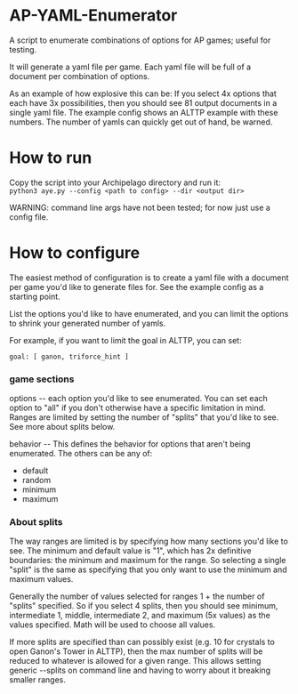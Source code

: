 # AP-YAML-Enumerator
A script to enumerate combinations of options for AP games; useful for testing.

It will generate a yaml file per game. Each yaml file will be full of a document per combination of options.

As an example of how explosive this can be:
If you select 4x options that each have 3x possibilities, then you should see 81 output documents in a single yaml file.
The example config shows an ALTTP example with these numbers. The number of yamls can quickly get out of hand, be warned.

# How to run

Copy the script into your Archipelago directory and run it:  
`python3 aye.py --config <path to config> --dir <output dir>`

WARNING: command line args have not been tested; for now just use a config file.

# How to configure

The easiest method of configuration is to create a yaml file with a document per game you'd like to generate files for.
See the example config as a starting point.

List the options you'd like to have enumerated, and you can limit the options to shrink your generated number of yamls.

For example, if you want to limit the goal in ALTTP, you can set:
```
goal: [ ganon, triforce_hint ]
```

### game sections

options -- each option you'd like to see enumerated. You can set each option to "all" if you don't otherwise
have a specific limitation in mind. Ranges are limited by setting the number of "splits" that you'd like to see.
See more about splits below.

behavior -- This defines the behavior for options that aren't being enumerated. The others can be any of:  
- default
- random
- minimum
- maximum

### About splits

The way ranges are limited is by specifying how many sections you'd like to see. The minimum and default value is "1", which
has 2x definitive boundaries: the minimum and maximum for the range. So selecting a single "split" is the same as specifying
that you only want to use the minimum and maximum values.

Generally the number of values selected for ranges 1 + the number of "splits" specified. So if you select 4 splits, then
you should see minimum, intermediate 1, middle, intermediate 2, and maximum (5x values) as the values specified. Math will
be used to choose all values.

If more splits are specified than can possibly exist (e.g. 10 for crystals to open Ganon's Tower in ALTTP), then the max
number of splits will be reduced to whatever is allowed for a given range. This allows setting generic --splits on command
line and having to worry about it breaking smaller ranges.
